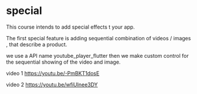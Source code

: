 # special
This course intends to add special effects t your app.

The first special feature is adding sequential combination of videos / images , that describe a product.

we use a API name youtube_player_flutter then we make custom control
for the sequential showing of the video and image.

video 1          https://youtu.be/-PmBKT1dosE

video 2          https://youtu.be/wfiUInee3DY